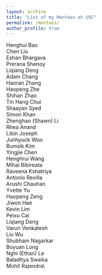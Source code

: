 ```yaml
---
layout: archive
title: "List of my Mentees at USC"
permalink: /mentees/
author_profile: true
---
```


Henghui Bao\
Chen Liu\
Eshan Bhargava\
Prerana Shenoy\
Liqiang Deng\
Adam Chang\
Haoran Zhang\
Haopeng Zhe\
Shihan Zhao\
Tin Hang Chui\
Shaayan Syed\
Simon Khan\
Zhenghao (Shawn) Li\
Rhea Anand\
Libin Joseph\
Junhyuck Woo\
Bumsik Kim\
Yingjie Chen\
Henghrui Wang\
Mihai Bibireata\
Raveena Kshatriya\
Antonio Revilla\
Arushi Chauhan\
Yvette Yu\
Haopeng Zeng\
Jiwon Hae\
Kevin Lim\
Peixu Cai\
Liqiang Deng\
Varun Venkatesh\
Liu Wu\
Shubham Nagarkar\
Boyuan Long\
Nghi (Ethan) Le\
Baladitya Swaika\
Mohit Rajendra\

